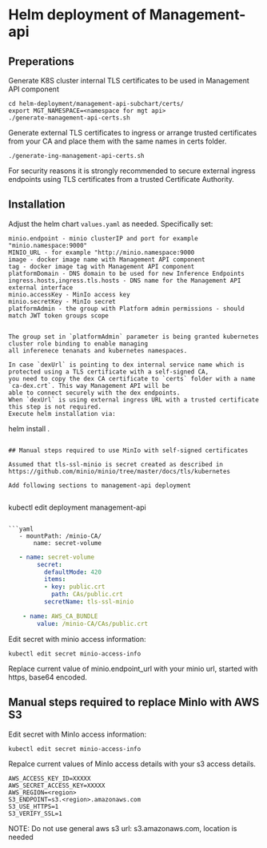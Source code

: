 # Helm deployment of Management-api

## Preperations

Generate K8S cluster internal TLS certificates to be used in Management API component
```
cd helm-deployment/management-api-subchart/certs/
export MGT_NAMESPACE=<namespace for mgt api>
./generate-management-api-certs.sh
```

Generate external TLS certificates to ingress or arrange trusted certificates from your CA and place them with the same
names in certs folder. 
```
./generate-ing-management-api-certs.sh
```
For security reasons it is strongly recommended to secure external ingress endpoints using TLS certificates from a 
trusted Certificate Authority.

## Installation

Adjust the helm chart `values.yaml` as needed. Specifically set:

```
minio.endpoint - minio clusterIP and port for example "minio.namespace:9000" 
MINIO_URL - for example "http://minio.namespace:9000
image - docker image name with Management API component
tag - docker image tag with Management API component
platformDomain - DNS domain to be used for new Inference Endpoints
ingress.hosts,ingress.tls.hosts - DNS name for the Management API external interface
minio.accessKey - MinIo access key
minio.secretKey - MinIo secret
platformAdmin - the group with Platform admin permissions - should match JWT token groups scope


The group set in `platformAdmin` parameter is being granted kubernetes cluster role binding to enable managing 
all inferenece tenanats and kubernetes namespaces.
 
In case `dexUrl` is pointing to dex internal service name which is protected using a TLS certificate with a self-signed CA,
you need to copy the dex CA certificate to `certs` folder with a name `ca-dex.crt`. This way Management API will be
able to connect securely with the dex endpoints.
When `dexUrl` is using external ingress URL with a trusted certificate this step is not required.
Execute helm installation via:
```
helm install .
```

## Manual steps required to use MinIo with self-signed certificates 

Assumed that tls-ssl-minio is secret created as described in https://github.com/minio/minio/tree/master/docs/tls/kubernetes

Add following sections to management-api deployment


```
kubectl edit deployment management-api
```

```yaml
   - mountPath: /minio-CA/
       name: secret-volume

```

```yaml
   - name: secret-volume
        secret:
          defaultMode: 420
          items:
          - key: public.crt
            path: CAs/public.crt
          secretName: tls-ssl-minio
```

```yaml
    - name: AWS_CA_BUNDLE
        value: /minio-CA/CAs/public.crt
```

Edit secret with minio access information:

```
kubectl edit secret minio-access-info
```

Replace current value of minio.endpoint_url with your minio url, started with https, base64 encoded.


## Manual steps required to replace MinIo with AWS S3

Edit secret with MinIo access information:
```
kubectl edit secret minio-access-info
```

Repalce current values of MinIo access details with your s3 access details.
```
AWS_ACCESS_KEY_ID=XXXXX
AWS_SECRET_ACCESS_KEY=XXXXX
AWS_REGION=<region>
S3_ENDPOINT=s3.<region>.amazonaws.com
S3_USE_HTTPS=1
S3_VERIFY_SSL=1
```
NOTE: Do not use general aws s3 url: s3.amazonaws.com, location is needed